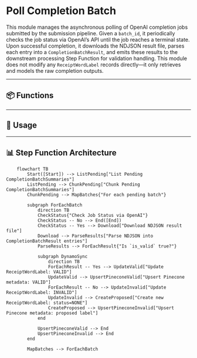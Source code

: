 # Poll Completion Batch

This module manages the asynchronous polling of OpenAI completion jobs submitted by the submission pipeline. Given a `batch_id`, it periodically checks the job status via OpenAI’s API until the job reaches a terminal state. Upon successful completion, it downloads the NDJSON result file, parses each entry into a `CompletionBatchResult`, and emits these results to the downstream processing Step Function for validation handling. This module does not modify any `ReceiptWordLabel` records directly—it only retrieves and models the raw completion outputs.

---

## 📦 Functions

---

## 🧠 Usage

---

## 📊 Step Function Architecture

```mermaid
    flowchart TB
        Start([Start]) --> ListPending["List Pending CompletionBatchSummaries"]
        ListPending --> ChunkPending["Chunk Pending CompletionBatchSummaries"]
        ChunkPending --> MapBatches{"For each pending batch"}

        subgraph ForEachBatch
            direction TB
            CheckStatus{"Check Job Status via OpenAI"}
            CheckStatus -- No --> End([End])
            CheckStatus -- Yes --> Download["Download NDJSON result file"]
            Download --> ParseResults["Parse NDJSON into CompletionBatchResult entries"]
            ParseResults --> ForEachResult{"Is `is_valid` true?"}

            subgraph DynamoSync
                direction TB
                ForEachResult -- Yes --> UpdateValid["Update ReceiptWordLabel: VALID"]
                UpdateValid --> UpsertPineconeValid["Upsert Pinecone metadata: VALID"]
                ForEachResult -- No --> UpdateInvalid["Update ReceiptWordLabel: INVALID"]
                UpdateInvalid --> CreateProposed["Create new ReceiptWordLabel: status=NONE"]
                CreateProposed --> UpsertPineconeInvalid["Upsert Pinecone metadata: proposed label"]
            end

            UpsertPineconeValid --> End
            UpsertPineconeInvalid --> End
        end

        MapBatches --> ForEachBatch
```

